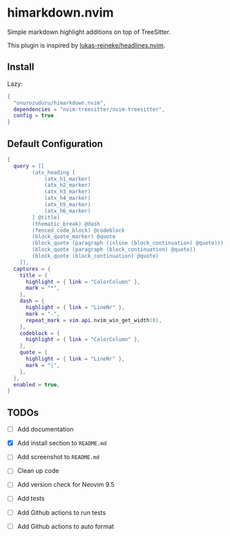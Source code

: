 # himarkdown.nvim

Simple markdown highlight additions on top of TreeSitter.

This plugin is inspired by [lukas-reineke/headlines.nvim](https://github.com/lukas-reineke/headlines.nvim).

## Install

Lazy:

```lua
{
  "onurozuduru/himarkdown.nvim",
  dependencies = "nvim-treesitter/nvim-treesitter",
  config = true
}
```

## Default Configuration

```lua
{
  query = [[
        (atx_heading [
            (atx_h1_marker)
            (atx_h2_marker)
            (atx_h3_marker)
            (atx_h4_marker)
            (atx_h5_marker)
            (atx_h6_marker)
        ] @title)
        (thematic_break) @dash
        (fenced_code_block) @codeblock
        (block_quote_marker) @quote
        (block_quote (paragraph (inline (block_continuation) @quote)))
        (block_quote (paragraph (block_continuation) @quote))
        (block_quote (block_continuation) @quote)
    ]],
  captures = {
    title = {
      highlight = { link = "ColorColumn" },
      mark = "*",
    },
    dash = {
      highlight = { link = "LineNr" },
      mark = "-",
      repeat_mark = vim.api.nvim_win_get_width(0),
    },
    codeblock = {
      highlight = { link = "ColorColumn" },
    },
    quote = {
      highlight = { link = "LineNr" },
      mark = "|",
    },
  },
  enabled = true,
}
```

## TODOs

- [ ] Add documentation
- [x] Add install section to `README.md`
- [ ] Add screenshot to `README.md`
- [ ] Clean up code
- [ ] Add version check for Neovim 9.5
- [ ] Add tests
- [ ] Add Github actions to run tests
- [ ] Add Github actions to auto format

